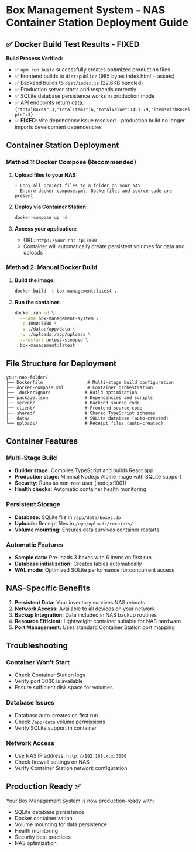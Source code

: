 # Box Management System - NAS Container Station Deployment Guide

## ✅ Docker Build Test Results - FIXED

**Build Process Verified:**
- ✅ `npm run build` successfully creates optimized production files
- ✅ Frontend builds to `dist/public/` (985 bytes index.html + assets)
- ✅ Backend builds to `dist/index.js` (22.6KB bundled)
- ✅ Production server starts and responds correctly
- ✅ SQLite database persistence works in production mode
- ✅ API endpoints return data: `{"totalBoxes":3,"totalItems":6,"totalValue":1451.79,"itemsWithReceipts":3}`
- ✅ **FIXED**: Vite dependency issue resolved - production build no longer imports development dependencies

## Container Station Deployment

### Method 1: Docker Compose (Recommended)

1. **Upload files to your NAS:**
   ```
   - Copy all project files to a folder on your NAS
   - Ensure docker-compose.yml, Dockerfile, and source code are present
   ```

2. **Deploy via Container Station:**
   ```bash
   docker-compose up -d
   ```

3. **Access your application:**
   - URL: `http://your-nas-ip:3000`
   - Container will automatically create persistent volumes for data and uploads

### Method 2: Manual Docker Build

1. **Build the image:**
   ```bash
   docker build -t box-management:latest .
   ```

2. **Run the container:**
   ```bash
   docker run -d \
     --name box-management-system \
     -p 3000:5000 \
     -v ./data:/app/data \
     -v ./uploads:/app/uploads \
     --restart unless-stopped \
     box-management:latest
   ```

## File Structure for Deployment

```
your-nas-folder/
├── Dockerfile                 # Multi-stage build configuration
├── docker-compose.yml         # Container orchestration
├── .dockerignore             # Build optimization
├── package.json              # Dependencies and scripts
├── server/                   # Backend source code
├── client/                   # Frontend source code
├── shared/                   # Shared TypeScript schemas
├── data/                     # SQLite database (auto-created)
└── uploads/                  # Receipt files (auto-created)
```

## Container Features

### Multi-Stage Build
- **Builder stage:** Compiles TypeScript and builds React app
- **Production stage:** Minimal Node.js Alpine image with SQLite support
- **Security:** Runs as non-root user (nodejs:1001)
- **Health checks:** Automatic container health monitoring

### Persistent Storage
- **Database:** SQLite file in `/app/data/boxes.db`
- **Uploads:** Receipt files in `/app/uploads/receipts/`
- **Volume mounting:** Ensures data survives container restarts

### Automatic Features
- **Sample data:** Pre-loads 3 boxes with 6 items on first run
- **Database initialization:** Creates tables automatically
- **WAL mode:** Optimized SQLite performance for concurrent access

## NAS-Specific Benefits

1. **Persistent Data:** Your inventory survives NAS reboots
2. **Network Access:** Available to all devices on your network
3. **Backup Integration:** Data included in NAS backup routines
4. **Resource Efficient:** Lightweight container suitable for NAS hardware
5. **Port Management:** Uses standard Container Station port mapping

## Troubleshooting

### Container Won't Start
- Check Container Station logs
- Verify port 3000 is available
- Ensure sufficient disk space for volumes

### Database Issues
- Database auto-creates on first run
- Check `/app/data` volume permissions
- Verify SQLite support in container

### Network Access
- Use NAS IP address: `http://192.168.x.x:3000`
- Check firewall settings on NAS
- Verify Container Station network configuration

## Production Ready ✅

Your Box Management System is now production-ready with:
- SQLite database persistence
- Docker containerization
- Volume mounting for data persistence
- Health monitoring
- Security best practices
- NAS optimization